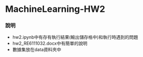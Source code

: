 # MachineLearning-HW2

### 說明
- hw2.ipynb中有存有執行結果(輸出儲存格中)和執行時遇到的問題
- hw2_RE6111032.docx中有簡單的說明
- 數據集放在data資料夾中
